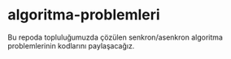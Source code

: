 # algoritma-problemleri

Bu repoda topluluğumuzda çözülen senkron/asenkron algoritma problemlerinin kodlarını paylaşacağız.
